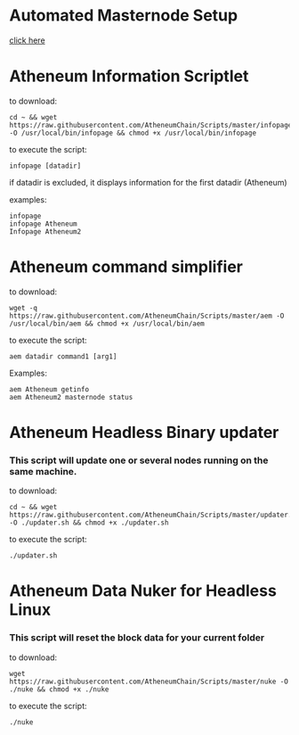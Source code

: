 # Automated Masternode Setup
[click here](https://github.com/AtheneumChain/Scripts/tree/master/Masternode%20Setup)

# Atheneum Information Scriptlet 
to download:
```
cd ~ && wget https://raw.githubusercontent.com/AtheneumChain/Scripts/master/infopage -O /usr/local/bin/infopage && chmod +x /usr/local/bin/infopage
```

to execute the script:
```
infopage [datadir]
```
if datadir is excluded, it displays information for the first datadir (Atheneum)

examples:
```
infopage
infopage Atheneum
Infopage Atheneum2
```

# Atheneum command simplifier
to download:
```
wget -q https://raw.githubusercontent.com/AtheneumChain/Scripts/master/aem -O /usr/local/bin/aem && chmod +x /usr/local/bin/aem
```

to execute the script:
```
aem datadir command1 [arg1]
```
Examples:
```
aem Atheneum getinfo
aem Atheneum2 masternode status
```

# Atheneum Headless Binary updater 
### This script will update one or several nodes running on the same machine.
to download:
```
cd ~ && wget https://raw.githubusercontent.com/AtheneumChain/Scripts/master/updater.sh -O ./updater.sh && chmod +x ./updater.sh
```

to execute the script:
```
./updater.sh
```

# Atheneum Data Nuker for Headless Linux
### This script will reset the block data for your current folder
to download:
```
wget https://raw.githubusercontent.com/AtheneumChain/Scripts/master/nuke -O ./nuke && chmod +x ./nuke
```

to execute the script:
```
./nuke
```
